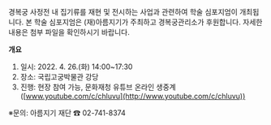 경복궁 사정전 내 집기류를 재현 및 전시하는 사업과 관련하여 학술 심포지엄이 개최됩니다. 본 학술 심포지엄은 (재)아름지기가 주최하고 경복궁관리소가 후원합니다. 자세한 내용은 첨부 파일을 확인하시기 바랍니다.

**개요**
1. 일시: 2022. 4. 26.(화) 14:00~17:30
2. 장소: 국립고궁박물관 강당
3. 진행: 현장 참여 가능, 문화재청 유튜브 온라인 생중계 ([www.youtube.com/c/chluvu](http://www.youtube.com/c/chluvu))

※문의: 아름지기 재단 ☎ 02-741-8374